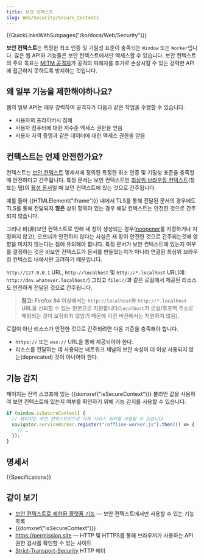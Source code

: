 ```yaml
---
title: 보안 컨텍스트
slug: Web/Security/Secure_Contexts
---
```


{{QuickLinksWithSubpages("/ko/docs/Web/Security")}}

**보안 컨텍스트**는 특정한 최소 인증 및 기밀성 표준이 충족되는 `Window` 또는 `Worker`입니다. 많은 웹 API와 기능들은 보안 컨텍스트에서만 액세스할 수 있습니다. 보안 컨텍스트의 주요 목표는 [MITM 공격자](https://en.wikipedia.org/wiki/Man-in-the-middle_attack)가 공격의 피해자를 추가로 손상시킬 수 있는 강력한 API에 접근하지 못하도록 방지하는 것입니다.

## 왜 일부 기능을 제한해야하나요?

웹의 일부 API는 매우 강력하여 공격자가 다음과 같은 작업을 수행할 수 있습니다.

- 사용자의 프라이버시 침해
- 사용자 컴퓨터에 대한 저수준 엑세스 권한을 얻음
- 사용자 자격 증명과 같은 데이터에 대한 액세스 권한을 얻음

## 컨텍스트는 언제 안전한가요?

컨텍스트는 [보안 컨텍스트](https://w3c.github.io/webappsec-secure-contexts/) 명세서에 정의된 특정한 최소 인증 및 기밀성 표준을 충족할 때 안전하다고 간주됩니다. 특정 문서는 보안 컨텍스트인 [최상위 브라우징 컨텍스트](https://html.spec.whatwg.org/multipage/browsers.html#top-level-browsing-context)(창 또는 탭)의 [활성 문서](https://html.spec.whatwg.org/multipage/browsers.html#active-document)일 때 보안 컨텍스트에 있는 것으로 간주됩니다.

예를 들어 {{HTMLElement("iframe")}} 내에서 TLS를 통해 전달된 문서의 경우에도 TLS를 통해 전달되지 **않은** 상위 항목이 있는 경우 해당 컨텍스트는 안전한 것으로 간주되지 않습니다.

그러나 비(非)보안 컨텍스트로 인해 새 창이 생성되는 경우([noopener](/ko/docs/Web/API/Window/open)를 지정하거나 지정하지 않고), 오프너가 안전하지 않다는 사실은 새 창이 안전한 것으로 간주되는것에 영향을 미치지 않는다는 점에 유의해야 합니다. 특정 문서가 보안 컨텍스트에 있는지 여부를 결정하는 것은 비보안 컨텍스트가 문서를 만들었는지가 아니라 연결된 최상위 브라우징 컨텍스트 내에서만 고려하기 때문입니다.

`http://127.0.0.1` URL, `http://localhost` 및 `http://*.localhost` URL(예: `http://dev.whatever.localhost/`) 그리고 `file://`과 같은 로컬에서 제공된 리소스도 안전하게 전달된 것으로 간주됩니다.

> **참고:** Firefox 84 이상에서는 `http://localhost`와 `http://*.localhost` URL을 신뢰할 수 있는 원본으로 지원합니다(`localhost`가 로컬/루프백 주소로 매핑되는 것이 보장되지 않았기 때문에 이전 버전에서는 지원하지 않음).

로컬이 아닌 리소스가 안전한 것으로 간주되려면 다음 기준을 충족해야 합니다.

- `https://` 또는 `wss://` URL을 통해 제공되어야 한다.
- 리소스를 전달하는 데 사용되는 네트워크 채널의 보안 속성이 더 이상 사용되지 않는(deprecated) 것이 아니어야 한다.

## 기능 감지

페이지는 전역 스코프에 있는 {{domxref("isSecureContext")}} 불리언 값을 사용하여 보안 컨텍스트에 있는지 여부를 확인하기 위해 기능 감지를 사용할 수 있습니다.

```js
if (window.isSecureContext) {
  // 페이지는 보안 컨텍스트이므로 이제 서비스 워커를 사용할 수 있습니다.
  navigator.serviceWorker.register("/offline-worker.js").then(() => {
    // …
  });
}
```

## 명세서

{{Specifications}}

## 같이 보기

- [보안 컨텍스트로 제한된 플랫폼 기능](/ko/docs/Web/Security/Secure_Contexts/features_restricted_to_secure_contexts) — 보안 컨텍스트에서만 사용할 수 있는 기능 목록
- {{domxref("isSecureContext")}}
- <https://permission.site> — HTTP 및 HTTPS를 통해 브라우저가 사용하는 API 권한 검사를 확인할 수 있는 사이트
- [Strict-Transport-Security](/ko/docs/Web/HTTP/Headers/Strict-Transport-Security) HTTP 헤더
